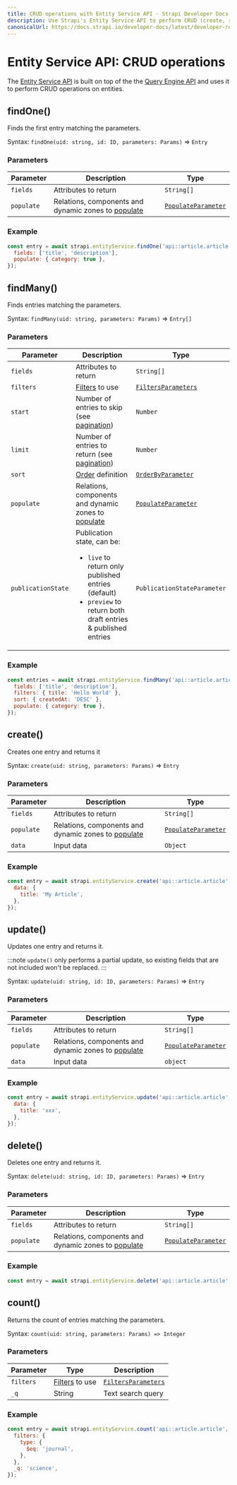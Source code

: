 ```yaml
---
title: CRUD operations with Entity Service API - Strapi Developer Docs
description: Use Strapi's Entity Service API to perform CRUD (create, read, update, delete) operations on your content.
canonicalUrl: https://docs.strapi.io/developer-docs/latest/developer-resources/database-apis-reference/entity-service/crud.html
---
```


# Entity Service API: CRUD operations

The [Entity Service API](/developer-docs/latest/developer-resources/database-apis-reference/entity-service-api.md) is built on top of the the [Query Engine API](/developer-docs/latest/developer-resources/database-apis-reference/entity-service-api.md) and uses it to perform CRUD operations on entities.

## findOne()

Finds the first entry matching the parameters.

Syntax: `findOne(uid: string, id: ID, parameters: Params)` ⇒ `Entry`

### Parameters

| Parameter  | Description                                                                                                                                          | Type                                                                                                                                        |
| ---------- | ---------------------------------------------------------------------------------------------------------------------------------------------------- | ------------------------------------------------------------------------------------------------------------------------------------------- |
| `fields`   | Attributes to return                                                                                                                                 | `String[]`                                                                                                                                  |
| `populate` | Relations, components and dynamic zones to [populate](/developer-docs/latest/developer-resources/database-apis-reference/entity-service/populate.md) | [`PopulateParameter`<Fa-Link color="grey"/>](/developer-docs/latest/developer-resources/database-apis-reference/entity-service/populate.md) |

### Example

```js
const entry = await strapi.entityService.findOne('api::article.article', 1, {
  fields: ['title', 'description'],
  populate: { category: true },
});
```

## findMany()

Finds entries matching the parameters.

Syntax: `findMany(uid: string, parameters: Params)` ⇒ `Entry[]`

### Parameters

| Parameter          | Description                                                                                                                                                      | Type                                                                                                                                               |
| ------------------ | ---------------------------------------------------------------------------------------------------------------------------------------------------------------- | -------------------------------------------------------------------------------------------------------------------------------------------------- |
| `fields`           | Attributes to return                                                                                                                                             | `String[]`                                                                                                                                         |
| `filters`          | [Filters](/developer-docs/latest/developer-resources/database-apis-reference/entity-service/filter.md) to use                                                    | [`FiltersParameters`<Fa-Link color="grey"/>](/developer-docs/latest/developer-resources/database-apis-reference/entity-service/filter.md)          |
| `start`            | Number of entries to skip (see [pagination](/developer-docs/latest/developer-resources/database-apis-reference/entity-service/order-pagination.md#pagination))   | `Number`                                                                                                                                           |
| `limit`            | Number of entries to return (see [pagination](/developer-docs/latest/developer-resources/database-apis-reference/entity-service/order-pagination.md#pagination)) | `Number`                                                                                                                                           |
| `sort`             | [Order](/developer-docs/latest/developer-resources/database-apis-reference/entity-service/order-pagination.md) definition                                        | [`OrderByParameter`<Fa-Link color="grey"/>](/developer-docs/latest/developer-resources/database-apis-reference/entity-service/order-pagination.md) |
| `populate`         | Relations, components and dynamic zones to [populate](/developer-docs/latest/developer-resources/database-apis-reference/entity-service/populate.md)             | [`PopulateParameter`<Fa-Link color="grey"/>](/developer-docs/latest/developer-resources/database-apis-reference/entity-service/populate.md)        |
| `publicationState` | Publication state, can be:<ul><li>`live` to return only published entries (default)</li><li>`preview` to return both draft entries & published entries</li></ul> | `PublicationStateParameter`                                                                                                                        |

### Example

```js
const entries = await strapi.entityService.findMany('api::article.article', {
  fields: ['title', 'description'],
  filters: { title: 'Hello World' },
  sort: { createdAt: 'DESC' },
  populate: { category: true },
});
```

## create()

Creates one entry and returns it

Syntax: `create(uid: string, parameters: Params)` ⇒ `Entry`

### Parameters

| Parameter  | Description                                                                                                                                          | Type                                                                                                                                        |
| ---------- | ---------------------------------------------------------------------------------------------------------------------------------------------------- | ------------------------------------------------------------------------------------------------------------------------------------------- |
| `fields`   | Attributes to return                                                                                                                                 | `String[]`                                                                                                                                  |
| `populate` | Relations, components and dynamic zones to [populate](/developer-docs/latest/developer-resources/database-apis-reference/entity-service/populate.md) | [`PopulateParameter`<Fa-Link color="grey"/>](/developer-docs/latest/developer-resources/database-apis-reference/entity-service/populate.md) |
| `data`     | Input data                                                                                                                                           | `Object`                                                                                                                                    |

### Example

```js
const entry = await strapi.entityService.create('api::article.article', {
  data: {
    title: 'My Article',
  },
});
```

## update()

Updates one entry and returns it.

:::note
`update()` only performs a partial update, so existing fields that are not included won't be replaced.
:::

Syntax: `update(uid: string, id: ID, parameters: Params)` ⇒ `Entry`

### Parameters

| Parameter  | Description                                                                                                                                          | Type                                                                                                                                        |
| ---------- | ---------------------------------------------------------------------------------------------------------------------------------------------------- | ------------------------------------------------------------------------------------------------------------------------------------------- |
| `fields`   | Attributes to return                                                                                                                                 | `String[]`                                                                                                                                  |
| `populate` | Relations, components and dynamic zones to [populate](/developer-docs/latest/developer-resources/database-apis-reference/entity-service/populate.md) | [`PopulateParameter`<Fa-Link color="grey"/>](/developer-docs/latest/developer-resources/database-apis-reference/entity-service/populate.md) |
| `data`     | Input data                                                                                                                                           | `object`                                                                                                                                    |

### Example

```js
const entry = await strapi.entityService.update('api::article.article', 1, {
  data: {
    title: 'xxx',
  },
});
```

## delete()

Deletes one entry and returns it.

Syntax: `delete(uid: string, id: ID, parameters: Params)` ⇒ `Entry`

### Parameters

| Parameter  | Description                                                                                                                                          | Type                                                                                                                                        |
| ---------- | ---------------------------------------------------------------------------------------------------------------------------------------------------- | ------------------------------------------------------------------------------------------------------------------------------------------- |
| `fields`   | Attributes to return                                                                                                                                 | `String[]`                                                                                                                                  |
| `populate` | Relations, components and dynamic zones to [populate](/developer-docs/latest/developer-resources/database-apis-reference/entity-service/populate.md) | [`PopulateParameter`<Fa-Link color="grey"/>](/developer-docs/latest/developer-resources/database-apis-reference/entity-service/populate.md) |

### Example

```js
const entry = await strapi.entityService.delete('api::article.article', 1);
```

## count()

Returns the count of entries matching the parameters.

Syntax: `count(uid: string, parameters: Params) => Integer`

### Parameters

| Parameter | Type                                                                                                          | Description                                                                                                                               |
| --------- | ------------------------------------------------------------------------------------------------------------- | ----------------------------------------------------------------------------------------------------------------------------------------- |
| `filters` | [Filters](/developer-docs/latest/developer-resources/database-apis-reference/entity-service/filter.md) to use | [`FiltersParameters`<Fa-Link color="grey"/>](/developer-docs/latest/developer-resources/database-apis-reference/entity-service/filter.md) |
| `_q`      | String                                                                                                        | Text search query                                                                                                                         |

### Example

```js
const entry = await strapi.entityService.count('api::article.article', {
  filters: {
    type: {
      $eq: 'journal',
    },
  },
  _q: 'science',
});
```
